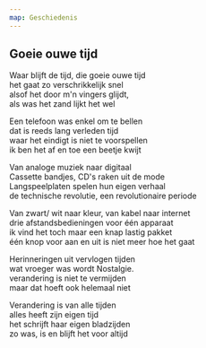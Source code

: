 ```yaml
---
map: Geschiedenis
---
```


## Goeie ouwe tijd

Waar blijft de tijd, die goeie ouwe tijd\
het gaat zo verschrikkelijk snel\
alsof het door m\'n vingers glijdt,\
als was het zand lijkt het wel

Een telefoon was enkel om te bellen\
dat is reeds lang verleden tijd\
waar het eindigt is niet te voorspellen\
ik ben het af en toe een beetje kwijt

Van analoge muziek naar digitaal\
Cassette bandjes, CD\'s raken uit de mode\
Langspeelplaten spelen hun eigen verhaal\
de technische revolutie, een revolutionaire periode

Van zwart/ wit naar kleur, van kabel naar internet\
drie afstandsbedieningen voor één apparaat\
ik vind het toch maar een knap lastig pakket\
één knop voor aan en uit is niet meer hoe het gaat

Herinneringen uit vervlogen tijden\
wat vroeger was wordt Nostalgie.\
verandering is niet te vermijden\
maar dat hoeft ook helemaal niet

Verandering is van alle tijden\
alles heeft zijn eigen tijd\
het schrijft haar eigen bladzijden\
zo was, is en blijft het voor altijd
